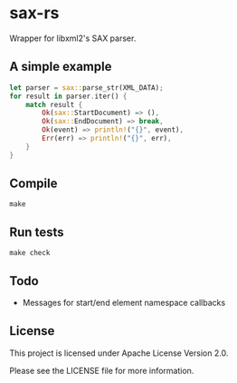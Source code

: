 # sax-rs

Wrapper for libxml2's SAX parser.

## A simple example

~~~rust
let parser = sax::parse_str(XML_DATA);
for result in parser.iter() {
    match result {
        Ok(sax::StartDocument) => (),
        Ok(sax::EndDocument) => break,
        Ok(event) => println!("{}", event),
        Err(err) => println!("{}", err),
    }
}
~~~

## Compile

~~~
make
~~~

## Run tests

~~~
make check
~~~

## Todo

- Messages for start/end element namespace callbacks

## License

This project is licensed under Apache License Version 2.0.

Please see the LICENSE file for more information.

